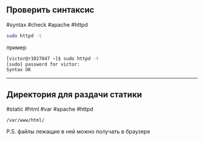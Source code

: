 ## Проверить синтаксис 
#syntax #check #apache #httpd
```bash
sudo httpd -t
```
пример
```bash
[victor@r1027047 ~]$ sudo httpd -t
[sudo] password for victor: 
Syntax OK
```

---
## Директория для раздачи статики
#static #html #var #apache #httpd
```
/var/www/html/
```
P.S. файлы лежащие в ней можно получать в браузере